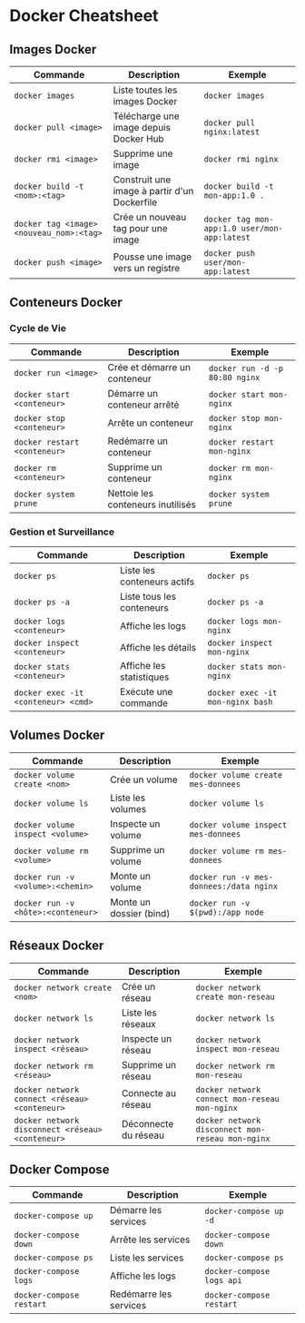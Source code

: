 # Docker Cheatsheet

## Images Docker

| Commande | Description | Exemple |
|----------|-------------|---------|
| `docker images` | Liste toutes les images Docker | `docker images` |
| `docker pull <image>` | Télécharge une image depuis Docker Hub | `docker pull nginx:latest` |
| `docker rmi <image>` | Supprime une image | `docker rmi nginx` |
| `docker build -t <nom>:<tag>` | Construit une image à partir d'un Dockerfile | `docker build -t mon-app:1.0 .` |
| `docker tag <image> <nouveau_nom>:<tag>` | Crée un nouveau tag pour une image | `docker tag mon-app:1.0 user/mon-app:latest` |
| `docker push <image>` | Pousse une image vers un registre | `docker push user/mon-app:latest` |

## Conteneurs Docker

### Cycle de Vie
| Commande | Description | Exemple |
|----------|-------------|---------|
| `docker run <image>` | Crée et démarre un conteneur | `docker run -d -p 80:80 nginx` |
| `docker start <conteneur>` | Démarre un conteneur arrêté | `docker start mon-nginx` |
| `docker stop <conteneur>` | Arrête un conteneur | `docker stop mon-nginx` |
| `docker restart <conteneur>` | Redémarre un conteneur | `docker restart mon-nginx` |
| `docker rm <conteneur>` | Supprime un conteneur | `docker rm mon-nginx` |
| `docker system prune`| Nettoie les conteneurs inutilisés | `docker system prune`|

### Gestion et Surveillance
| Commande | Description | Exemple |
|----------|-------------|---------|
| `docker ps` | Liste les conteneurs actifs | `docker ps` |
| `docker ps -a` | Liste tous les conteneurs | `docker ps -a` |
| `docker logs <conteneur>` | Affiche les logs | `docker logs mon-nginx` |
| `docker inspect <conteneur>` | Affiche les détails | `docker inspect mon-nginx` |
| `docker stats <conteneur>` | Affiche les statistiques | `docker stats mon-nginx` |
| `docker exec -it <conteneur> <cmd>` | Exécute une commande | `docker exec -it mon-nginx bash` |

## Volumes Docker

| Commande | Description | Exemple |
|----------|-------------|---------|
| `docker volume create <nom>` | Crée un volume | `docker volume create mes-donnees` |
| `docker volume ls` | Liste les volumes | `docker volume ls` |
| `docker volume inspect <volume>` | Inspecte un volume | `docker volume inspect mes-donnees` |
| `docker volume rm <volume>` | Supprime un volume | `docker volume rm mes-donnees` |
| `docker run -v <volume>:<chemin>` | Monte un volume | `docker run -v mes-donnees:/data nginx` |
| `docker run -v <hôte>:<conteneur>` | Monte un dossier (bind) | `docker run -v $(pwd):/app node` |

## Réseaux Docker

| Commande | Description | Exemple |
|----------|-------------|---------|
| `docker network create <nom>` | Crée un réseau | `docker network create mon-reseau` |
| `docker network ls` | Liste les réseaux | `docker network ls` |
| `docker network inspect <réseau>` | Inspecte un réseau | `docker network inspect mon-reseau` |
| `docker network rm <réseau>` | Supprime un réseau | `docker network rm mon-reseau` |
| `docker network connect <réseau> <conteneur>` | Connecte au réseau | `docker network connect mon-reseau mon-nginx` |
| `docker network disconnect <réseau> <conteneur>` | Déconnecte du réseau | `docker network disconnect mon-reseau mon-nginx` |

## Docker Compose

| Commande | Description | Exemple |
|----------|-------------|---------|
| `docker-compose up` | Démarre les services | `docker-compose up -d` |
| `docker-compose down` | Arrête les services | `docker-compose down` |
| `docker-compose ps` | Liste les services | `docker-compose ps` |
| `docker-compose logs` | Affiche les logs | `docker-compose logs api` |
| `docker-compose restart` | Redémarre les services | `docker-compose restart` |
